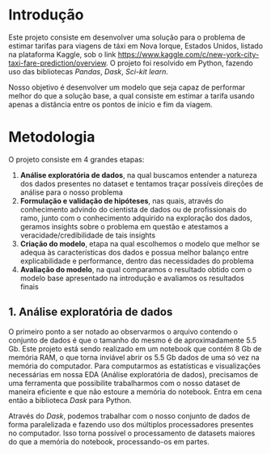 # Introdução

  Este projeto consiste em desenvolver uma solução para o problema de estimar tarifas para viagens de táxi em Nova Iorque, Estados Unidos, listado na plataforma Kaggle, sob o link   https://www.kaggle.com/c/new-york-city-taxi-fare-prediction/overview.
  O projeto foi resolvido em Python, fazendo uso das bibliotecas *Pandas*, *Dask*, *Sci-kit learn*.

  Nosso objetivo é desenvolver um modelo que seja capaz de performar melhor do que a solução base, a qual consiste em estimar a tarifa usando apenas a distância entre os pontos de   início e fim da viagem.

# Metodologia

O projeto consiste em 4 grandes etapas:
1. **Análise exploratória de dados**, na qual buscamos entender a natureza dos dados presentes no dataset e tentamos traçar possíveis direções de análise para o nosso problema
2. **Formulação e validação de hipóteses**, nas quais, através do conhecimento advindo do cientista de dados ou de profissionais do ramo, junto com o conhecimento adquirido na exploração dos dados, geramos insights sobre o problema em questão e atestamos a veracidade/credibilidade de tais insights 
3. **Criação do modelo**, etapa na qual escolhemos o modelo que melhor se adequa às características dos dados e possua melhor balanço entre explicabilidade e performance, dentro das necessidades do problema
4. **Avaliação do modelo**, na qual comparamos o resultado obtido com o modelo base apresentado na introdução e avaliamos os resultados finais

## 1. Análise exploratória de dados

O primeiro ponto a ser notado ao observarmos o arquivo contendo o conjunto de dados é que o tamanho do mesmo é de aproximadamente 5.5 Gb. Este projeto está sendo realizado em um notebook que contém 8 Gb de memória RAM, o que torna inviável abrir os 5.5 Gb dados de uma só vez na memória do computador. Para computarmos as estatísticas e visualizações necessárias em nossa EDA (Análise exploratória de dados), precisamos de uma ferramenta que possibilite trabalharmos com o nosso dataset de maneira eficiente e que não estoure a memória do notebook. Entra em cena então a biblioteca *Dask* para Python. 

Através do *Dask*, podemos trabalhar com o nosso conjunto de dados de forma paralelizada e fazendo uso dos múltiplos processadores presentes no computador. Isso torna possível o processamento de datasets maiores do que a memória do notebook, processando-os em partes.
